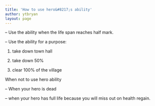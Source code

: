 ```yaml
---
title: 'How to use hero&#8217;s ability'
author: ytbryan
layout: page
---
```

&#8211; Use the ability when the life span reaches half mark.

&#8211; Use the ability for a purpose:

1. take down town hall

2. take down 50%

3. clear 100% of the village

When not to use hero ability

&#8211; When your hero is dead

&#8211; when your hero has full life because you will miss out on health regain.

&nbsp;